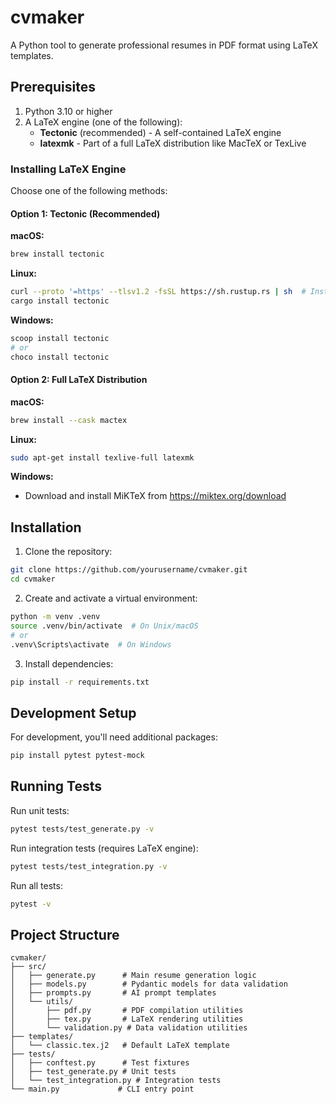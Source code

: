 # cvmaker

A Python tool to generate professional resumes in PDF format using LaTeX templates.

## Prerequisites

1. Python 3.10 or higher
2. A LaTeX engine (one of the following):
   - **Tectonic** (recommended) - A self-contained LaTeX engine
   - **latexmk** - Part of a full LaTeX distribution like MacTeX or TexLive

### Installing LaTeX Engine

Choose one of the following methods:

#### Option 1: Tectonic (Recommended)

**macOS:**
```bash
brew install tectonic
```

**Linux:**
```bash
curl --proto '=https' --tlsv1.2 -fsSL https://sh.rustup.rs | sh  # Install Rust first
cargo install tectonic
```

**Windows:**
```bash
scoop install tectonic
# or
choco install tectonic
```

#### Option 2: Full LaTeX Distribution

**macOS:**
```bash
brew install --cask mactex
```

**Linux:**
```bash
sudo apt-get install texlive-full latexmk
```

**Windows:**
- Download and install MiKTeX from https://miktex.org/download

## Installation

1. Clone the repository:
```bash
git clone https://github.com/yourusername/cvmaker.git
cd cvmaker
```

2. Create and activate a virtual environment:
```bash
python -m venv .venv
source .venv/bin/activate  # On Unix/macOS
# or
.venv\Scripts\activate  # On Windows
```

3. Install dependencies:
```bash
pip install -r requirements.txt
```

## Development Setup

For development, you'll need additional packages:

```bash
pip install pytest pytest-mock
```

## Running Tests

Run unit tests:
```bash
pytest tests/test_generate.py -v
```

Run integration tests (requires LaTeX engine):
```bash
pytest tests/test_integration.py -v
```

Run all tests:
```bash
pytest -v
```

## Project Structure

```
cvmaker/
├── src/
│   ├── generate.py      # Main resume generation logic
│   ├── models.py        # Pydantic models for data validation
│   ├── prompts.py       # AI prompt templates
│   └── utils/
│       ├── pdf.py       # PDF compilation utilities
│       ├── tex.py       # LaTeX rendering utilities
│       └── validation.py # Data validation utilities
├── templates/
│   └── classic.tex.j2   # Default LaTeX template
├── tests/
│   ├── conftest.py      # Test fixtures
│   ├── test_generate.py # Unit tests
│   └── test_integration.py # Integration tests
└── main.py             # CLI entry point
```